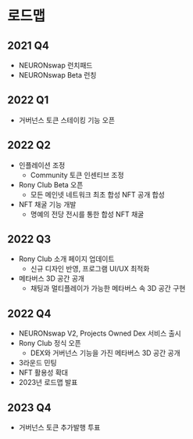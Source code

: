 # 로드맵

## 2021 Q4

* NEURONswap 런치패드
* NEURONswap Beta 런칭

## 2022 Q1

* 거버넌스 토큰 스테이킹 기능 오픈

## 2022 Q2

* 인플레이션 조정
  * Community 토큰 인센티브 조정
* Rony Club Beta 오픈
  * 모든 메인넷 네트워크 최초 합성 NFT 공개 합성
* NFT 채굴 기능 개발
  * 명예의 전당 전시를 통한 합성 NFT 채굴

## 2022 Q3

* Rony Club 소개 페이지 업데이트
  * 신규 디자인 반영, 프로그램 UI/UX 최적화
* 메타버스 3D 공간 공개
  * 채팅과 멀티플레이가 가능한 메타버스 속 3D 공간 구현

## 2022 Q4

* NEURONswap V2, Projects Owned Dex 서비스 출시
* Rony Club 정식 오픈
  * DEX와 거버넌스 기능을 가진 메타버스 3D 공간 공개
* 3라운드 민팅
* NFT 활용성 확대
* 2023년 로드맵 발표

## 2023 Q4

* 거버넌스 토큰 추가발행 투표
